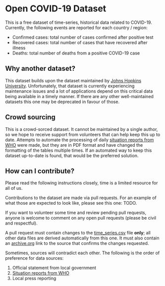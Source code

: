 # Open COVID-19 Dataset
This is a free dataset of time-series, historical data related to COVID-19.
Currently, the following events are reported for each country / region:
* Confirmed cases: total number of cases confirmed after positive test
* Recovered cases: total number of cases that have recovered after illness
* Deaths: total number of deaths from a positive COVID-19 case

## Why another dataset?
This dataset builds upon the dataset maintained by 
[Johns Hopkins University][1]. Unfortunately, that dataset is currently 
experiencing maintenance issues and a lot of applications depend on this 
critical data being available in a timely manner. If there are any other
well-maintained datasets this one may be deprecated in favour of those.

## Crowd sourcing
This is a crowd-sorced dataset. It cannot be maintained by a single author, so
we hope to receive support from volunteers that can help keep this up to date.
Attempts to automate the processing of daily [situation reports from WHO][2]
were made, but they are in PDF format and have changed the formatting of the 
tables multiple times. If an automated way to keep this dataset up-to-date is 
found, that would be the preferred solution.

## How can I contribute?
Please read the following instructions closely, time is a limited resource for
all of us.

Contributions to the dataset are made via pull requests. For an example of what
those are expected to look like, please see this one: TODO.

If you want to volunteer some time and review pending pull requests, anyone is
welcome to comment on any open pull requests (please be civil and respectful).

A pull request must contain changes to the [time_series.csv][3] file **only**;
all other data files are derived automatically from this one. It must also
contain an [archive.org][4] link to the source that confirms the changes 
requested.

Sometimes, sources will contradict each other. The following is the order of
preference for data sources:
1. Official statement from local government
2. [Situation reports from WHO][1]
3. Local press reporting


[1]: https://github.com/CSSEGISandData/COVID-19
[2]: https://www.who.int/emergencies/diseases/novel-coronavirus-2019/situation-reports
[3]: https://github.com/open-covid-19/data/time_series.csv
[4]: https://archive.org